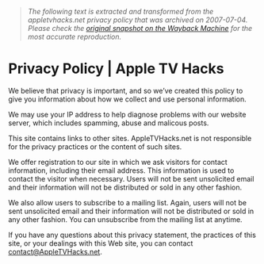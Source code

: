 > *The following text is extracted and transformed from the appletvhacks.net privacy policy that was archived on 2007-07-04. Please check the [original snapshot on the Wayback Machine](https://web.archive.org/web/20070704080920id_/http%3A//www.appletvhacks.net/privacy-policy) for the most accurate reproduction.*

# Privacy Policy | Apple TV Hacks

We believe that privacy is important, and so we’ve created this policy to give you information about how we collect and use personal information.

We may use your IP address to help diagnose problems with our website server, which includes spamming, abuse and malicous posts.

This site contains links to other sites. AppleTVHacks.net is not responsible for the privacy practices or the content of such sites. 

We offer registration to our site in which we ask visitors for contact information, including their email address. This information is used to contact the visitor when necessary. Users will not be sent unsolicited email and their information will not be distributed or sold in any other fashion.

We also allow users to subscribe to a mailing list. Again, users will not be sent unsolicited email and their information will not be distributed or sold in any other fashion. You can unsubscribe from the mailing list at anytime.

If you have any questions about this privacy statement, the practices of this site, or your dealings with this Web site, you can contact contact@AppleTVHacks.net.

